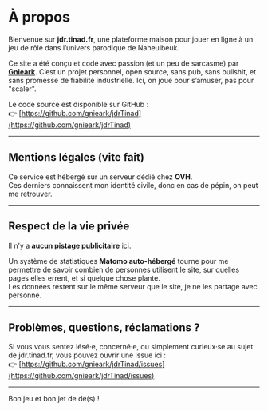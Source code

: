 # À propos

Bienvenue sur **jdr.tinad.fr**, une plateforme maison pour jouer en ligne à un jeu de rôle dans l’univers parodique de Naheulbeuk.

Ce site a été conçu et codé avec passion (et un peu de sarcasme) par **[Gnieark](https://github.com/gnieark)**. C’est un projet personnel, open source, sans pub, sans bullshit, et sans promesse de fiabilité industrielle. Ici, on joue pour s’amuser, pas pour "scaler".

Le code source est disponible sur GitHub :  
👉 [https://github.com/gnieark/jdrTinad](https://github.com/gnieark/jdrTinad)

---

## Mentions légales (vite fait)

Ce service est hébergé sur un serveur dédié chez **OVH**.  
Ces derniers connaissent mon identité civile, donc en cas de pépin, on peut me retrouver.

---

## Respect de la vie privée

Il n’y a **aucun pistage publicitaire** ici.

Un système de statistiques **Matomo auto-hébergé** tourne pour me permettre de savoir combien de personnes utilisent le site, sur quelles pages elles errent, et si quelque chose plante.  
Les données restent sur le même serveur que le site, je ne les partage avec personne.

---

## Problèmes, questions, réclamations ?

Si vous vous sentez lésé·e, concerné·e, ou simplement curieux·se au sujet de jdr.tinad.fr, vous pouvez ouvrir une issue ici :  
👉 [https://github.com/gnieark/jdrTinad/issues](https://github.com/gnieark/jdrTinad/issues)

---

Bon jeu et bon jet de dé(s) !
